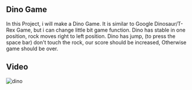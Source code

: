 ## Dino Game 

In this Project, i will make a Dino Game. It is similar to Google Dinosaur/T-Rex Game, but i can change little bit game function.
Dino has stable in one position, rock moves right to left position. Dino has jump, (to press the space bar) don't touch the rock, our score should be increased, 
Otherwise game should be over.


## Video

![dino](https://user-images.githubusercontent.com/67471717/119351822-8bc9d300-bcbe-11eb-866f-7204baf67b5e.gif)
